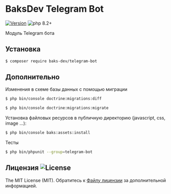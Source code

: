 # BaksDev Telegram Bot

[![Version](https://img.shields.io/badge/version-7.0.26-blue)](https://github.com/baks-dev/telegram-bot/releases)
![php 8.2+](https://img.shields.io/badge/php-min%208.1-red.svg)

Модуль Telegram бота

## Установка

``` bash
$ composer require baks-dev/telegram-bot
```

## Дополнительно

Изменения в схеме базы данных с помощью миграции

``` bash
$ php bin/console doctrine:migrations:diff

$ php bin/console doctrine:migrations:migrate
```

Установка файловых ресурсов в публичную директорию (javascript, css, image ...):

``` bash
$ php bin/console baks:assets:install
```

Тесты

``` bash
$ php bin/phpunit --group=telegram-bot
```

## Лицензия ![License](https://img.shields.io/badge/MIT-green)

The MIT License (MIT). Обратитесь к [Файлу лицензии](LICENSE.md) за дополнительной информацией.
